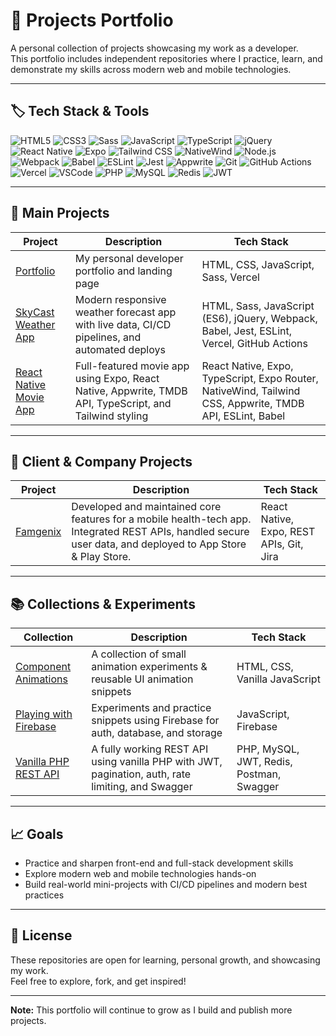 # 🚀 Projects Portfolio

A personal collection of projects showcasing my work as a developer.  
This portfolio includes independent repositories where I practice, learn, and demonstrate my skills across modern web and mobile technologies.

---

## 🏷️ Tech Stack & Tools

![HTML5](https://img.shields.io/badge/HTML5-E34F26?style=for-the-badge&logo=html5&logoColor=white)
![CSS3](https://img.shields.io/badge/CSS3-1572B6?style=for-the-badge&logo=css3&logoColor=white)
![Sass](https://img.shields.io/badge/Sass-CC6699?style=for-the-badge&logo=sass&logoColor=white)
![JavaScript](https://img.shields.io/badge/JavaScript-F7DF1E?style=for-the-badge&logo=javascript&logoColor=black)
![TypeScript](https://img.shields.io/badge/TypeScript-007ACC?style=for-the-badge&logo=typescript&logoColor=white)
![jQuery](https://img.shields.io/badge/jQuery-0769AD?style=for-the-badge&logo=jquery&logoColor=white)
![React Native](https://img.shields.io/badge/React%20Native-61DAFB?style=for-the-badge&logo=react&logoColor=black)
![Expo](https://img.shields.io/badge/Expo-000020?style=for-the-badge&logo=expo&logoColor=white)
![Tailwind CSS](https://img.shields.io/badge/Tailwind%20CSS-38B2AC?style=for-the-badge&logo=tailwind-css&logoColor=white)
![NativeWind](https://img.shields.io/badge/NativeWind-06B6D4?style=for-the-badge)
![Node.js](https://img.shields.io/badge/Node.js-339933?style=for-the-badge&logo=nodedotjs&logoColor=white)
![Webpack](https://img.shields.io/badge/Webpack-8DD6F9?style=for-the-badge&logo=webpack&logoColor=black)
![Babel](https://img.shields.io/badge/Babel-F9DC3E?style=for-the-badge&logo=babel&logoColor=black)
![ESLint](https://img.shields.io/badge/ESLint-4B32C3?style=for-the-badge&logo=eslint&logoColor=white)
![Jest](https://img.shields.io/badge/Jest-C21325?style=for-the-badge&logo=jest&logoColor=white)
![Appwrite](https://img.shields.io/badge/Appwrite-F02E65?style=for-the-badge&logo=appwrite&logoColor=white)
![Git](https://img.shields.io/badge/Git-F05032?style=for-the-badge&logo=git&logoColor=white)
![GitHub Actions](https://img.shields.io/badge/GitHub%20Actions-2088FF?style=for-the-badge&logo=github-actions&logoColor=white)
![Vercel](https://img.shields.io/badge/Vercel-000000?style=for-the-badge&logo=vercel&logoColor=white)
![VSCode](https://img.shields.io/badge/VSCode-007ACC?style=for-the-badge&logo=visual-studio-code&logoColor=white)
![PHP](https://img.shields.io/badge/PHP-777BB4?style=for-the-badge&logo=php&logoColor=white)
![MySQL](https://img.shields.io/badge/MySQL-4479A1?style=for-the-badge&logo=mysql&logoColor=white)
![Redis](https://img.shields.io/badge/Redis-DC382D?style=for-the-badge&logo=redis&logoColor=white)
![JWT](https://img.shields.io/badge/JWT-000000?style=for-the-badge&logo=jsonwebtokens&logoColor=white)

---

## 📂 Main Projects

| Project | Description | Tech Stack |
|---------|-------------|------------|
| [Portfolio](https://github.com/mbportz/portfolio) | My personal developer portfolio and landing page | HTML, CSS, JavaScript, Sass, Vercel |
| [SkyCast Weather App](https://github.com/mbportz/weather-app/) | Modern responsive weather forecast app with live data, CI/CD pipelines, and automated deploys | HTML, Sass, JavaScript (ES6), jQuery, Webpack, Babel, Jest, ESLint, Vercel, GitHub Actions |
| [React Native Movie App](https://github.com/mbportz/cinehub) | Full-featured movie app using Expo, React Native, Appwrite, TMDB API, TypeScript, and Tailwind styling | React Native, Expo, TypeScript, Expo Router, NativeWind, Tailwind CSS, Appwrite, TMDB API, ESLint, Babel |

---

## 🏢 Client & Company Projects

| Project | Description | Tech Stack |
|---------|-------------|------------|
| [Famgenix](https://famgenix.com/features/) | Developed and maintained core features for a mobile health-tech app. Integrated REST APIs, handled secure user data, and deployed to App Store & Play Store. | React Native, Expo, REST APIs, Git, Jira |

---

## 📚 Collections & Experiments

| Collection | Description | Tech Stack |
|------------|-------------|-------------|
| [Component Animations](https://github.com/mbportz/components-animation/) | A collection of small animation experiments & reusable UI animation snippets | HTML, CSS, Vanilla JavaScript |
| [Playing with Firebase](https://github.com/mbportz/learn-firebase/) | Experiments and practice snippets using Firebase for auth, database, and storage | JavaScript, Firebase |
| [Vanilla PHP REST API](https://github.com/mbportz/php-rest-api) | A fully working REST API using vanilla PHP with JWT, pagination, auth, rate limiting, and Swagger | PHP, MySQL, JWT, Redis, Postman, Swagger |

---

## 📈 Goals

- Practice and sharpen front-end and full-stack development skills
- Explore modern web and mobile technologies hands-on
- Build real-world mini-projects with CI/CD pipelines and modern best practices

---

## 📄 License

These repositories are open for learning, personal growth, and showcasing my work.  
Feel free to explore, fork, and get inspired!

---

**Note:** This portfolio will continue to grow as I build and publish more projects.
